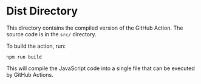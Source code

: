 # Dist Directory

This directory contains the compiled version of the GitHub Action.
The source code is in the `src/` directory.

To build the action, run:
```
npm run build
```

This will compile the JavaScript code into a single file that can be executed by GitHub Actions.
